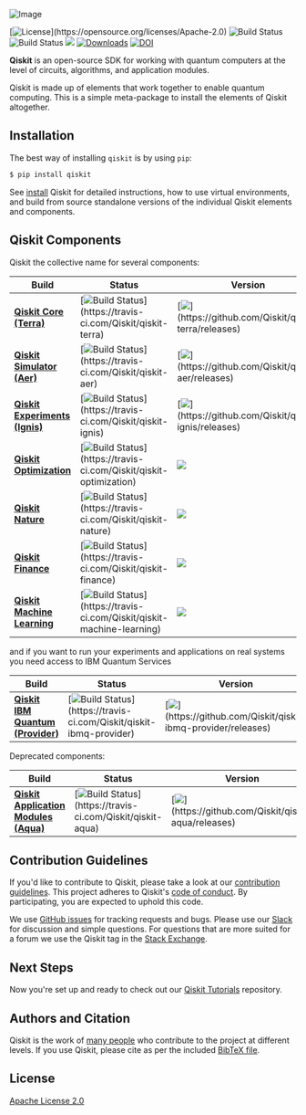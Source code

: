 ![Image](https://raw.githubusercontent.com/Qiskit/qiskit/master/images/qiskit_header.png)

[![License](https://img.shields.io/github/license/Qiskit/qiskit.svg?)](https://opensource.org/licenses/Apache-2.0)
![Build Status](https://github.com/Qiskit/qiskit/actions/workflows/main.yml/badge.svg?branch=master)
![Build Status](https://github.com/Qiskit/qiskit/actions/workflows/docs.yml/badge.svg?branch=master)
[![](https://img.shields.io/github/release/Qiskit/qiskit.svg)](https://github.com/Qiskit/qiskit/releases)
[![Downloads](https://pepy.tech/badge/qiskit)](https://pypi.org/project/qiskit/)
[![DOI](https://zenodo.org/badge/161550823.svg)](https://zenodo.org/badge/latestdoi/161550823)

**Qiskit** is an open-source SDK for working with quantum computers at the level of circuits, algorithms, and application modules.

Qiskit is made up of elements that work together to enable quantum computing. This is a simple meta-package to install the elements of Qiskit altogether.

## Installation

The best way of installing `qiskit` is by using `pip`:

```bash
$ pip install qiskit
```

See [install](https://qiskit.org/documentation/install.html) Qiskit for detailed instructions, how to use virtual environments, and
build from source standalone versions of the individual Qiskit elements and components.

## Qiskit Components

Qiskit the collective name for several components:

| Build   | Status | Version | Contribute |
| ---             | ---    | --- | --- |
| [**Qiskit Core (Terra)**](https://github.com/Qiskit/qiskit-terra)   |  [![Build Status](https://img.shields.io/travis/com/Qiskit/qiskit-terra/master.svg?)](https://travis-ci.com/Qiskit/qiskit-terra)| [![](https://img.shields.io/github/release/Qiskit/qiskit-terra.svg?)](https://github.com/Qiskit/qiskit-terra/releases)  | [![](https://img.shields.io/github/forks/Qiskit/qiskit-terra.svg?)](https://github.com/Qiskit/qiskit-terra) |
| [**Qiskit Simulator (Aer)**](https://github.com/Qiskit/qiskit-aer)   |  [![Build Status](https://img.shields.io/travis/com/Qiskit/qiskit-aer/master.svg?)](https://travis-ci.com/Qiskit/qiskit-aer) | [![](https://img.shields.io/github/release/Qiskit/qiskit-aer.svg?)](https://github.com/Qiskit/qiskit-aer/releases) | [![](https://img.shields.io/github/forks/Qiskit/qiskit-aer.svg?)](https://github.com/Qiskit/qiskit-aer) |
| [**Qiskit Experiments (Ignis)**](https://github.com/Qiskit/qiskit-ignis)  |  [![Build Status](https://img.shields.io/travis/com/Qiskit/qiskit-ignis/master.svg?)](https://travis-ci.com/Qiskit/qiskit-ignis) |  [![](https://img.shields.io/github/release/Qiskit/qiskit-ignis.svg?)](https://github.com/Qiskit/qiskit-ignis/releases) | [![](https://img.shields.io/github/forks/Qiskit/qiskit-ignis.svg?)](https://github.com/Qiskit/qiskit-ignis) |
| [**Qiskit Optimization**](https://github.com/Qiskit/qiskit-optimization)  | [![Build Status](https://img.shields.io/travis/com/Qiskit/qiskit-optimization/master.svg?)](https://travis-ci.com/Qiskit/qiskit-optimization) | [![](https://img.shields.io/github/release/Qiskit/qiskit-optimization.svg?style=popout-square)](https://github.com/Qiskit/qiskit-optimization/releases) | [![](https://img.shields.io/github/forks/Qiskit/qiskit-optimization.svg?)](https://github.com/Qiskit/qiskit-optimization) |
| [**Qiskit Nature**](https://github.com/Qiskit/qiskit-nature)  | [![Build Status](https://img.shields.io/travis/com/Qiskit/qiskit-nature/master.svg?)](https://travis-ci.com/Qiskit/qiskit-nature) | [![](https://img.shields.io/github/release/Qiskit/qiskit-nature.svg?style=popout-square)](https://github.com/Qiskit/qiskit-nature/releases) | [![](https://img.shields.io/github/forks/Qiskit/qiskit-nature.svg?)](https://github.com/Qiskit/qiskit-nature) |
| [**Qiskit Finance**](https://github.com/Qiskit/qiskit-finance)  | [![Build Status](https://img.shields.io/travis/com/Qiskit/qiskit-finance/master.svg?)](https://travis-ci.com/Qiskit/qiskit-finance) | [![](https://img.shields.io/github/release/Qiskit/qiskit-finance.svg?style=popout-square)](https://github.com/Qiskit/qiskit-finance/releases) | [![](https://img.shields.io/github/forks/Qiskit/qiskit-finance.svg?)](https://github.com/Qiskit/qiskit-finance) |
| [**Qiskit Machine Learning**](https://github.com/Qiskit/qiskit-machine-learning)  | [![Build Status](https://img.shields.io/travis/com/Qiskit/qiskit-machine-learning/master.svg?)](https://travis-ci.com/Qiskit/qiskit-machine-learning) | [![](https://img.shields.io/github/release/Qiskit/qiskit-machine-learning.svg?style=popout-square)](https://github.com/Qiskit/qiskit-machine-learning/releases) | [![](https://img.shields.io/github/forks/Qiskit/qiskit-machine-learning.svg?)](https://github.com/Qiskit/qiskit-machine-learning) |

and if you want to run your experiments and applications on real systems you need access to IBM Quantum Services

| Build   | Status | Version | Contribute |
| ---             | ---    | --- | --- |
| [**Qiskit IBM Quantum (Provider)**](https://github.com/Qiskit/qiskit-ibmq-provider)  |  [![Build Status](https://img.shields.io/travis/com/Qiskit/qiskit-ibmq-provider/master.svg?)](https://travis-ci.com/Qiskit/qiskit-ibmq-provider) |  [![](https://img.shields.io/github/release/Qiskit/qiskit-ibmq-provider.svg?)](https://github.com/Qiskit/qiskit-ibmq-provider/releases) | [![](https://img.shields.io/github/forks/Qiskit/qiskit-ibmq-provider.svg?)](https://github.com/Qiskit/qiskit-ibmq-provider) |

Deprecated components:

| Build   | Status | Version | Contribute |
| ---             | ---    | --- | --- |
| [**Qiskit Application Modules (Aqua)**](https://github.com/Qiskit/qiskit-aqua) |  [![Build Status](https://img.shields.io/travis/com/Qiskit/qiskit-aqua/master.svg?)](https://travis-ci.com/Qiskit/qiskit-aqua) |  [![](https://img.shields.io/github/release/Qiskit/qiskit-aqua.svg?)](https://github.com/Qiskit/qiskit-aqua/releases) | [![](https://img.shields.io/github/forks/Qiskit/qiskit-aqua.svg?)](https://github.com/Qiskit/qiskit-aqua) |

## Contribution Guidelines

If you'd like to contribute to Qiskit, please take a look at our
[contribution guidelines](https://qiskit.org/documentation/contributing_to_qiskit.html). This project adheres to Qiskit's [code of conduct](CODE_OF_CONDUCT.md). By participating, you are expected to uphold this code.

We use [GitHub issues](https://github.com/Qiskit/qiskit/issues) for tracking requests and bugs. Please use our [Slack](http://ibm.co/joinqiskitslack) for discussion and simple questions. For questions that are more suited for a forum we use the Qiskit tag in the [Stack Exchange](https://quantumcomputing.stackexchange.com/questions/tagged/qiskit).

## Next Steps

Now you're set up and ready to check out our
[Qiskit Tutorials](https://github.com/Qiskit/qiskit-tutorials) repository.

## Authors and Citation

Qiskit is the work of [many people](AUTHORS) who contribute to the project at
different levels. If you use Qiskit, please cite as per the included
[BibTeX file](Qiskit.bib).

## License

[Apache License 2.0](LICENSE.txt)
